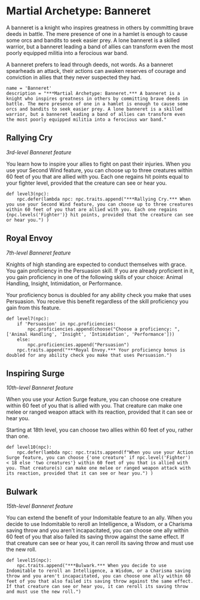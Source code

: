 # Martial Archetype: Banneret
A banneret is a knight who inspires greatness in others by committing brave deeds in battle. The mere presence of one in a hamlet is enough to cause some orcs and bandits to seek easier prey. A lone banneret is a skilled warrior, but a banneret leading a band of allies can transform even the most poorly equipped militia into a ferocious war band.

A banneret prefers to lead through deeds, not words. As a banneret spearheads an attack, their actions can awaken reserves of courage and conviction in allies that they never suspected they had.

```
name = 'Banneret'
description = "***Martial Archetype: Banneret.*** A banneret is a knight who inspires greatness in others by committing brave deeds in battle. The mere presence of one in a hamlet is enough to cause some orcs and bandits to seek easier prey. A lone banneret is a skilled warrior, but a banneret leading a band of allies can transform even the most poorly equipped militia into a ferocious war band."
```

## Rallying Cry
*3rd-level Banneret feature*

You learn how to inspire your allies to fight on past their injuries. When you use your Second Wind feature, you can choose up to three creatures within 60 feet of you that are allied with you. Each one regains hit points equal to your fighter level, provided that the creature can see or hear you.

```
def level3(npc):
    npc.defer(lambda npc: npc.traits.append("***Rallying Cry.*** When you use your Second Wind feature, you can choose up to three creatures within 60 feet of you that are allied with you. Each one regains {npc.levels('Fighter')} hit points, provided that the creature can see or hear you.") )
```

## Royal Envoy
*7th-level Banneret feature*

Knights of high standing are expected to conduct themselves with grace. You gain proficiency in the Persuasion skill. If you are already proficient in it, you gain proficiency in one of the following skills of your choice: Animal Handling, Insight, Intimidation, or Performance.

Your proficiency bonus is doubled for any ability check you make that uses Persuasion. You receive this benefit regardless of the skill proficiency you gain from this feature.

```
def level7(npc):
    if 'Persuasion' in npc.proficiencies: 
        npc.proficiencies.append(choose("Choose a proficiency: ", ['Animal Handling', 'Insight', 'Intimidation', 'Performance']))
    else:
        npc.proficiencies.append("Persuasion")
    npc.traits.append("***Royal Envoy.*** Your proficiency bonus is doubled for any ability check you make that uses Persuasion.")
```

## Inspiring Surge
*10th-level Banneret feature*

When you use your Action Surge feature, you can choose one creature within 60 feet of you that is allied with you. That creature can make one melee or ranged weapon attack with its reaction, provided that it can see or hear you.

Starting at 18th level, you can choose two allies within 60 feet of you, rather than one.

```
def level10(npc):
    npc.defer(lambda npc: npc.traits.append(f"When you use your Action Surge feature, you can choose {'one creature' if npc.level('Fighter') < 18 else 'two creatures'} within 60 feet of you that is allied with you. That creature(s) can make one melee or ranged weapon attack with its reaction, provided that it can see or hear you.") )
```

## Bulwark
*15th-level Banneret feature*

You can extend the benefit of your Indomitable feature to an ally. When you decide to use Indomitable to reroll an Intelligence, a Wisdom, or a Charisma saving throw and you aren't incapacitated, you can choose one ally within 60 feet of you that also failed its saving throw against the same effect. If that creature can see or hear you, it can reroll its saving throw and must use the new roll.

```
def level15(npc):
    npc.traits.append("***Bulwark.*** When you decide to use Indomitable to reroll an Intelligence, a Wisdom, or a Charisma saving throw and you aren't incapacitated, you can choose one ally within 60 feet of you that also failed its saving throw against the same effect. If that creature can see or hear you, it can reroll its saving throw and must use the new roll.")
```
